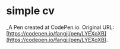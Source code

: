 # simple cv
 _A Pen created at CodePen.io. Original URL: [https://codepen.io/fangjj/pen/LYEXoXB](https://codepen.io/fangjj/pen/LYEXoXB).

 